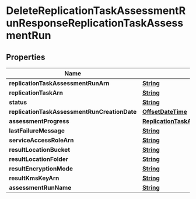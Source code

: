 

# DeleteReplicationTaskAssessmentRunResponseReplicationTaskAssessmentRun


## Properties

| Name | Type | Description | Notes |
|------------ | ------------- | ------------- | -------------|
|**replicationTaskAssessmentRunArn** | [**String**](String.md) |  |  [optional] |
|**replicationTaskArn** | [**String**](String.md) |  |  [optional] |
|**status** | [**String**](String.md) |  |  [optional] |
|**replicationTaskAssessmentRunCreationDate** | [**OffsetDateTime**](OffsetDateTime.md) |  |  [optional] |
|**assessmentProgress** | [**ReplicationTaskAssessmentRunAssessmentProgress**](ReplicationTaskAssessmentRunAssessmentProgress.md) |  |  [optional] |
|**lastFailureMessage** | [**String**](String.md) |  |  [optional] |
|**serviceAccessRoleArn** | [**String**](String.md) |  |  [optional] |
|**resultLocationBucket** | [**String**](String.md) |  |  [optional] |
|**resultLocationFolder** | [**String**](String.md) |  |  [optional] |
|**resultEncryptionMode** | [**String**](String.md) |  |  [optional] |
|**resultKmsKeyArn** | [**String**](String.md) |  |  [optional] |
|**assessmentRunName** | [**String**](String.md) |  |  [optional] |



